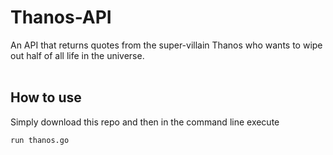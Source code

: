 # Thanos-API
An API that returns quotes from the super-villain Thanos who wants to wipe out half of all life in the universe.
<br><br>
<h2>How to use</h2>
Simply download this repo and then in the command line execute 
<br>

```
run thanos.go
```

<br>
